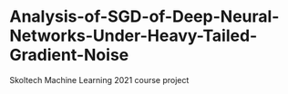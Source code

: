 # Analysis-of-SGD-of-Deep-Neural-Networks-Under-Heavy-Tailed-Gradient-Noise
Skoltech Machine Learning 2021 course project
